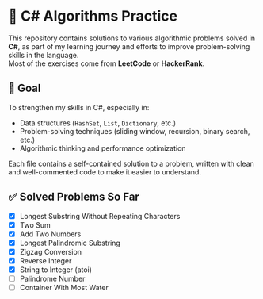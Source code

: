 # 🧠 C# Algorithms Practice

This repository contains solutions to various algorithmic problems solved in **C#**, as part of my learning journey and efforts to improve problem-solving skills in the language.  
Most of the exercises come from **LeetCode** or **HackerRank**.

## 📌 Goal

To strengthen my skills in C#, especially in:

- Data structures (`HashSet`, `List`, `Dictionary`, etc.)
- Problem-solving techniques (sliding window, recursion, binary search, etc.)
- Algorithmic thinking and performance optimization

Each file contains a self-contained solution to a problem, written with clean and well-commented code to make it easier to understand.

## ✅ Solved Problems So Far

- [x] Longest Substring Without Repeating Characters
- [x] Two Sum
- [x] Add Two Numbers 
- [x] Longest Palindromic Substring
- [x] Zigzag Conversion
- [x] Reverse Integer
- [x] String to Integer (atoi)
- [ ] Palindrome Number
- [ ] Container With Most Water